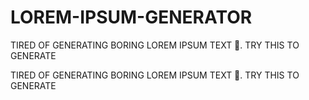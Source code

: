 # LOREM-IPSUM-GENERATOR
TIRED OF GENERATING BORING LOREM IPSUM TEXT 🤔.  TRY THIS TO GENERATE 

TIRED OF GENERATING BORING LOREM IPSUM TEXT 🤔.  TRY THIS TO GENERATE 
